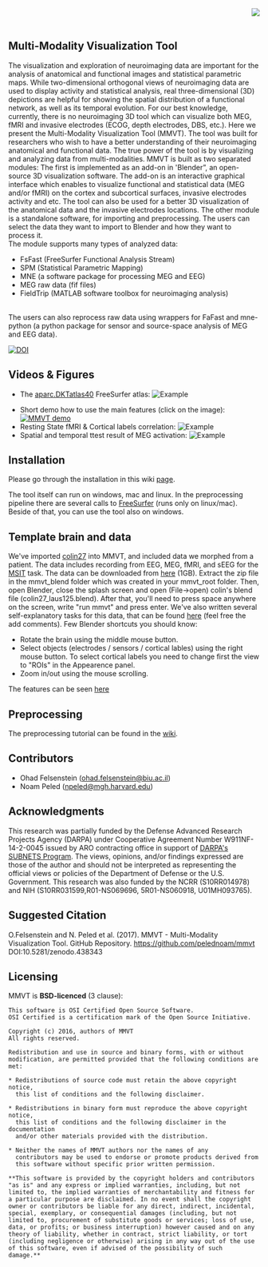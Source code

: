 <img src=https://user-images.githubusercontent.com/1643819/36446044-0ba7e0b4-164e-11e8-8ff8-f2963bcf78be.png align="right"/>
<br><br>

## Multi-Modality Visualization Tool

The visualization and exploration of neuroimaging data are important for the analysis of anatomical and functional images and statistical parametric maps. While two-dimensional orthogonal views of neuroimaging data are used to display activity and statistical analysis, real three-dimensional (3D) depictions are helpful for showing the spatial distribution of a functional network, as well as its temporal evolution. For our best knowledge, currently, there is no neuroimaging 3D tool which can visualize both MEG, fMRI and invasive electrodes (ECOG, depth electrodes, DBS, etc.). Here we present the Multi-Modality Visualization Tool (MMVT). The tool was built for researchers who wish to have a better understanding of their neuroimaging anatomical and functional data. The true power of the tool is by visualizing and analyzing data from multi-modalities. MMVT is built as two separated modules: The first is implemented as an add-on in 'Blender”, an open-source 3D visualization software. The add-on is an interactive graphical interface which enables to visualize functional and statistical data (MEG and/or fMRI) on the cortex and subcortical surfaces, invasive electrodes activity and etc. The tool can also be used for a better 3D visualization of the anatomical data and the invasive electrodes locations. The other module is a standalone software, for importing and preprocessing. The users can select the data they want to import to Blender and how they want to process it.
<br>
The module supports many types of analyzed data:
* FsFast (FreeSurfer Functional Analysis Stream)
* SPM (Statistical Parametric Mapping)
* MNE (a software package for processing MEG and EEG)
* MEG raw data (fif files)
* FieldTrip (MATLAB software toolbox for neuroimaging analysis)
 <br>
The users can also reprocess raw data using wrappers for FaFast and mne-python (a python package for sensor and source-space analysis of MEG and EEG data).

<a href="https://doi.org/10.5281/zenodo.438343"><img src="https://zenodo.org/badge/DOI/10.5281/zenodo.438343.svg" alt="DOI"></a>

## Videos & Figures
* The [aparc.DKTatlas40](https://surfer.nmr.mgh.harvard.edu/fswiki/CorticalParcellation) FreeSurfer atlas:
![Example](https://user-images.githubusercontent.com/1643819/39079174-8b61dc1a-44e3-11e8-8ce6-1c783596d1ae.png)

<!--- * Spatial and temporal ttest result of MEG activation
 ![Example](https://cloud.githubusercontent.com/assets/1643819/17341466/c1ac0548-58c2-11e6-9736-a85163f80521.gif "spatial and temporal ttest result of MEG activation") -->
 * Short demo how to use the main features (click on the image):
 [![MMVT demo](https://img.youtube.com/vi/yBba7f12GmQ/0.jpg)](https://www.youtube.com/watch?v=yBba7f12GmQ)
* Resting State fMRI & Cortical labels correlation:
![Example](https://cloud.githubusercontent.com/assets/1643819/24374566/5ce2dce4-1303-11e7-9b3a-c23448e5114e.gif)
* Spatial and temporal ttest result of MEG activation:
![Example](https://cloud.githubusercontent.com/assets/1643819/17341466/c1ac0548-58c2-11e6-9736-a85163f80521.gif)
<!-- * MEG & Electrodes & Coherence
![Example](https://cloud.githubusercontent.com/assets/1643819/17341742/03e0af80-58c4-11e6-8587-125cde58e6b8.gif "MEG & Electrodes & Coherence") -->
<!--* Inflating Brain
![inflating_meg](https://user-images.githubusercontent.com/1643819/32626655-f58758be-c55d-11e7-94c6-de246c291905.gif) -->

<!--## Tutorials
![Example](https://cloud.githubusercontent.com/assets/1643819/17341371/4d3505de-58c2-11e6-8bae-91165c573a07.gif "MEG-fMRI-electrodes example") -->

## Installation
Please go through the installation in this wiki [page](https://github.com/pelednoam/mmvt/wiki/Installation).

The tool itself can run on windows, mac and linux.
In the preprocessing pipeline there are several calls to [FreeSurfer](https://surfer.nmr.mgh.harvard.edu/) (runs only on linux/mac). Beside of that, you can use the tool also on windows.

## Template brain and data
We've imported [colin27](http://www.bic.mni.mcgill.ca/ServicesAtlases/Colin27Highres) into MMVT, and included data we morphed from a patient. The data includes recording from EEG, MEG, fMRI, and sEEG for the [MSIT](https://www.nature.com/articles/nprot.2006.48) task. The data can be downloaded from [here](https://www.dropbox.com/s/hpt5t9gt8migna8/colin27.zip?dl=0) (1GB). Extract the zip file in the mmvt_blend folder which was created in your mmvt_root folder. Then, open Blender, close the splash screen and open (File->open) colin's blend file (colin27_laus125.blend). After that, you'll need to press space anywhere on the screen, write "run mmvt" and press enter. We've also written several self-explanatory tasks for this data, that can be found [here](https://tinyurl.com/yd2axzsg) (feel free the add comments).
Few Blender shortcuts you should know:
* Rotate the brain using the middle mouse button.
* Select objects (electrodes / sensors / cortical lables) using the right mouse button. To select cortical labels you need to change first the view to "ROIs" in the Appearence panel.
* Zoom in/out using the mouse scrolling.

The features can be seen [here](https://youtu.be/yBba7f12GmQ)

## Preprocessing
The preprocessing tutorial can be found in the [wiki](https://github.com/pelednoam/mmvt/wiki/Preprocessing).

## Contributors
- Ohad Felsenstein (ohad.felsenstein@biu.ac.il)
- Noam Peled (npeled@mgh.harvard.edu)

## Acknowledgments
This research was partially funded by the Defense Advanced Research
Projects Agency (DARPA) under Cooperative Agreement Number
W911NF-14-2-0045 issued by ARO contracting office in support of [DARPA's
SUBNETS Program](https://transformdbs.partners.org/). The views, opinions, and/or findings expressed are
those of the author and should not be interpreted as representing the
official views or policies of the Department of Defense or the U.S.
Government.  This research was also funded by the NCRR (S10RR014978) and NIH (S10RR031599,R01-NS069696, 5R01-NS060918, U01MH093765).

## Suggested Citation
O.Felsenstein and N. Peled et al. (2017). MMVT - Multi-Modality Visualization Tool. GitHub Repository. https://github.com/pelednoam/mmvt DOI:10.5281/zenodo.438343

## Licensing

MMVT is **BSD-licenced** (3 clause):

    This software is OSI Certified Open Source Software.
    OSI Certified is a certification mark of the Open Source Initiative.

    Copyright (c) 2016, authors of MMVT
    All rights reserved.

    Redistribution and use in source and binary forms, with or without
    modification, are permitted provided that the following conditions are met:

    * Redistributions of source code must retain the above copyright notice,
      this list of conditions and the following disclaimer.

    * Redistributions in binary form must reproduce the above copyright notice,
      this list of conditions and the following disclaimer in the documentation
      and/or other materials provided with the distribution.

    * Neither the names of MMVT authors nor the names of any
      contributors may be used to endorse or promote products derived from
      this software without specific prior written permission.

    **This software is provided by the copyright holders and contributors
    "as is" and any express or implied warranties, including, but not
    limited to, the implied warranties of merchantability and fitness for
    a particular purpose are disclaimed. In no event shall the copyright
    owner or contributors be liable for any direct, indirect, incidental,
    special, exemplary, or consequential damages (including, but not
    limited to, procurement of substitute goods or services; loss of use,
    data, or profits; or business interruption) however caused and on any
    theory of liability, whether in contract, strict liability, or tort
    (including negligence or otherwise) arising in any way out of the use
    of this software, even if advised of the possibility of such
    damage.**
